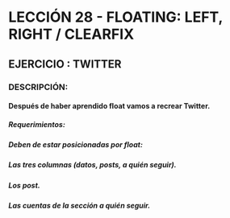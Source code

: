 # LECCIÓN 28 - FLOATING: LEFT, RIGHT / CLEARFIX
## EJERCICIO : TWITTER
### DESCRIPCIÓN:
#### Después de haber aprendido float vamos a recrear Twitter. 

##### Requerimientos:

##### Deben de estar posicionadas por float:
##### Las tres columnas (datos, posts, a quién seguir).
##### Los post.
##### Las cuentas de la sección a quién seguir.

